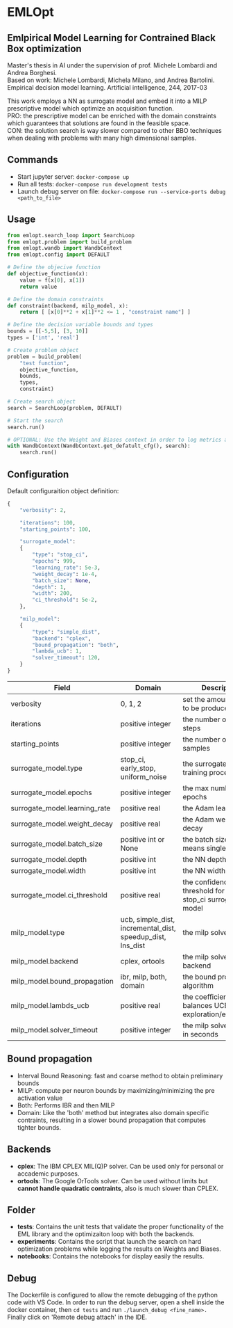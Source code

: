 # EMLOpt
## Emlpirical Model Learning for Contrained Black Box optimization

Master's thesis in AI under the supervision of prof. Michele Lombardi and Andrea Borghesi.  
Based on work: Michele Lombardi, Michela Milano, and Andrea Bartolini. Empirical decision model learning. Artificial intelligence, 244, 2017-03

This work employs a NN as surrogate model and embed it into a MILP prescriptive model which optimize an acquisition function.   
PRO: the prescriptive model can be enriched with the domain constraints which guarantees that solutions are found in the feasible space.  
CON: the solution search is way slower compared to other BBO techniques when dealing with problems with many high dimensional samples.  

## Commands
- Start jupyter server: `docker-compose up`
- Run all tests: `docker-compose run development tests`
- Launch debug server on file: `docker-compose run --service-ports debug <path_to_file>`

## Usage
```python
from emlopt.search_loop import SearchLoop
from emlopt.problem import build_problem
from emlopt.wandb import WandbContext
from emlopt.config import DEFAULT

# Define the objecive function
def objective_function(x):
    value = f(x[0], x[1])
    return value

# Define the domain constraints
def constraint(backend, milp_model, x):
    return [ [x[0]**2 + x[1]**2 <= 1 , "constraint name"] ]

# Define the decision variable bounds and types
bounds = [[-5,5], [3, 10]]
types = ['int', 'real']

# Create problem object
problem = build_problem(
    "test function",
    objective_function,
    bounds,
    types,
    constraint)

# Create search object
search = SearchLoop(problem, DEFAULT)

# Start the search
search.run()

# OPTIONAL: Use the Weight and Biases context in order to log metrics and results
with WandbContext(WandbContext.get_defatult_cfg(), search):
    search.run()
```

## Configuration
Default configuraition object definition:
```python
{
    "verbosity": 2,

    "iterations": 100,
    "starting_points": 100,

    "surrogate_model":
    {
        "type": "stop_ci",
        "epochs": 999,
        "learning_rate": 5e-3,
        "weight_decay": 1e-4,
        "batch_size": None,
        "depth": 1,
        "width": 200,
        "ci_threshold": 5e-2,
    },

    "milp_model":
    {
        "type": "simple_dist",
        "backend": "cplex",
        "bound_propagation": "both",
        "lambda_ucb": 1,
        "solver_timeout": 120,
    }
}
```
| Field | Domain | Description |
|-|-|-|
| verbosity | 0, 1, 2 | set the amount of log to be produced
| iterations | positive integer | the number of search steps
| starting_points | positive integer | the number of initial samples
| surrogate_model.type | stop_ci, early_stop, uniform_noise  | the surrogate model training procedure
| surrogate_model.epochs | positive integer  | the max number of epochs
| surrogate_model.learning_rate | positive real | the Adam learning rate
| surrogate_model.weight_decay | positive real | the Adam weight decay
| surrogate_model.batch_size | positive int or None | the batch size, None means single batch
| surrogate_model.depth | positive int | the NN depth
| surrogate_model.width | positive int | the NN width
| surrogate_model.ci_threshold | positive real | the confidence interval threshold for the stop_ci surrogate model
| milp_model.type | ucb, simple_dist, incremental_dist, speedup_dist, lns_dist | the milp solver model
| milp_model.backend | cplex, ortools | the milp solver backend
| milp_model.bound_propagation | ibr, milp, both, domain | the bound propagation algorithm
| milp_model.lambds_ucb | positive real | the coefficient that balances UCB exploration/exploitation
| milp_model.solver_timeout | positive integer | the milp solver timeout in seconds

## Bound propagation
- Interval Bound Reasoning: fast and coarse method to obtain preliminary bounds
- MILP: compute per neuron bounds by maximizing/minimizing the pre activation value
- Both: Performs IBR and then MILP
- Domain: Like the 'both' method but integrates also domain specific contraints, resulting in a slower bound propagation that computes tighter bounds.

## Backends
- **cplex**: The IBM CPLEX MIL(Q)P solver. Can be used only for personal or accademic purposes.
- **ortools**: The Google OrTools solver. Can be used without limits but **cannot handle quadratic contraints**, also is much slower than CPLEX.

## Folder
- **tests**: Contains the unit tests that validate the proper functionality of the EML library and the optimizaiton loop with both the backends.
- **experiments**: Contains the script that launch the search on hard optimization problems while logging the results on Weights and Biases.
- **notebooks**: Contains the notebooks for display easily the results.

## Debug
The Dockerfile is configured to allow the remote debugging of the python code with VS Code.
In order to run the debug server, open a shell inside the docker container, then `cd tests` and run `./launch_debug <fine_name>.`
Finally click on 'Remote debug attach' in the IDE.
